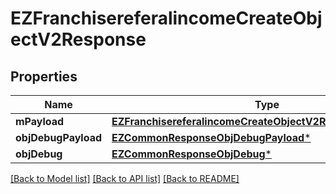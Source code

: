 # EZFranchisereferalincomeCreateObjectV2Response

## Properties
Name | Type | Description | Notes
------------ | ------------- | ------------- | -------------
**mPayload** | [**EZFranchisereferalincomeCreateObjectV2ResponseMPayload***](EZFranchisereferalincomeCreateObjectV2ResponseMPayload.md) |  | 
**objDebugPayload** | [**EZCommonResponseObjDebugPayload***](EZCommonResponseObjDebugPayload.md) |  | [optional] 
**objDebug** | [**EZCommonResponseObjDebug***](EZCommonResponseObjDebug.md) |  | [optional] 

[[Back to Model list]](../README.md#documentation-for-models) [[Back to API list]](../README.md#documentation-for-api-endpoints) [[Back to README]](../README.md)


